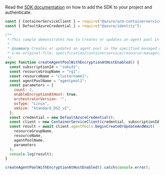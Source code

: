 Read the [SDK documentation](https://github.com/Azure/azure-sdk-for-js/blob/%40azure%2Farm-containerservice_15.2.0/sdk/containerservice/arm-containerservice/README.md) on how to add the SDK to your project and authenticate.

```javascript
const { ContainerServiceClient } = require("@azure/arm-containerservice");
const { DefaultAzureCredential } = require("@azure/identity");

/**
 * This sample demonstrates how to Creates or updates an agent pool in the specified managed cluster.
 *
 * @summary Creates or updates an agent pool in the specified managed cluster.
 * x-ms-original-file: specification/containerservice/resource-manager/Microsoft.ContainerService/stable/2022-02-01/examples/AgentPoolsCreate_EnableEncryptionAtHost.json
 */
async function createAgentPoolWithEncryptionAtHostEnabled() {
  const subscriptionId = "subid1";
  const resourceGroupName = "rg1";
  const resourceName = "clustername1";
  const agentPoolName = "agentpool1";
  const parameters = {
    count: 3,
    enableEncryptionAtHost: true,
    orchestratorVersion: "",
    osType: "Linux",
    vmSize: "Standard_DS2_v2",
  };
  const credential = new DefaultAzureCredential();
  const client = new ContainerServiceClient(credential, subscriptionId);
  const result = await client.agentPools.beginCreateOrUpdateAndWait(
    resourceGroupName,
    resourceName,
    agentPoolName,
    parameters
  );
  console.log(result);
}

createAgentPoolWithEncryptionAtHostEnabled().catch(console.error);
```
